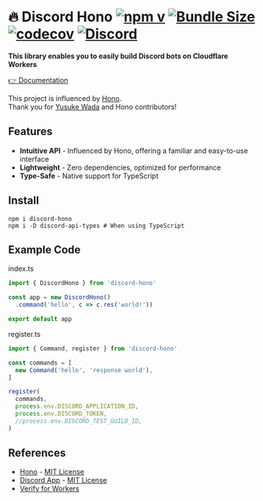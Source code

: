 # 🔥 Discord Hono [![npm v](https://img.shields.io/npm/v/discord-hono)](https://www.npmjs.com/package/discord-hono) [![Bundle Size](https://img.shields.io/bundlephobia/minzip/discord-hono)](https://bundlephobia.com/package/discord-hono) [![codecov](https://codecov.io/github/luisfun/discord-hono/graph/badge.svg?token=BMMNVXZ51R)](https://codecov.io/github/luisfun/discord-hono) [![Discord](https://img.shields.io/discord/1331893810501914694?label=Discord)](https://discord.gg/KFAgHFwBsr)

**This library enables you to easily build Discord bots on Cloudflare Workers**

[👉 Documentation](https://discord-hono.luis.fun)

This project is influenced by [Hono](https://github.com/honojs/hono).  
Thank you for [Yusuke Wada](https://github.com/yusukebe) and Hono contributors!

## Features

- **Intuitive API** - Influenced by Hono, offering a familiar and easy-to-use interface
- **Lightweight** - Zero dependencies, optimized for performance
- **Type-Safe** - Native support for TypeScript

## Install

```shell
npm i discord-hono
npm i -D discord-api-types # When using TypeScript
```

## Example Code

index.ts

```ts
import { DiscordHono } from 'discord-hono'

const app = new DiscordHono()
  .command('hello', c => c.res('world!'))

export default app
```

register.ts

```ts
import { Command, register } from 'discord-hono'

const commands = [
  new Command('hello', 'response world'),
]

register(
  commands,
  process.env.DISCORD_APPLICATION_ID,
  process.env.DISCORD_TOKEN,
  //process.env.DISCORD_TEST_GUILD_ID,
)
```

## References

- [Hono](https://github.com/honojs/hono) - [MIT License](https://github.com/honojs/hono/blob/main/LICENSE)
- [Discord App](https://github.com/discord/cloudflare-sample-app) - [MIT License](https://github.com/discord/cloudflare-sample-app/blob/main/LICENSE)
- [Verify for Workers](https://gist.github.com/devsnek/77275f6e3f810a9545440931ed314dc1)
